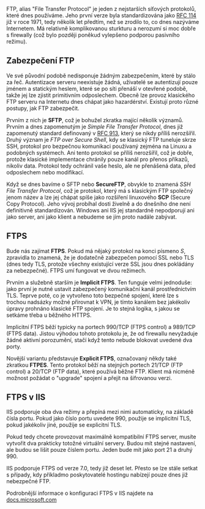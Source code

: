 <!-- dcterms:title = FTPS: bezpečná varianta prastarého protokolu -->
<!-- dcterms:abstract = Přes existenci lepších metod přenosu souborů a deploymentu tady s námi stařičký FTP je a ještě drahnou dobu zůstane. Doufejme, že povětšinou v šifrované variantě, implicitní nebo explicitní. Ukážeme si, jak se tyto varianty liší a jak je na IIS použít. -->
<!-- dcterms:creator = Michal Altair Valášek -->
<!-- dcterms:dateAccepted = 2018-08-15 -->
<!-- x4w:category = IT -->
<!-- x4w:pictureUrl = /perex-pictures/20180815-ftps.jpg -->
<!-- x4w:pictureWidth = 150 -->
<!-- x4w:pictureHeight = 150 -->
<!-- x4w:pictureCredits = Photo by Harry Pears via Flickr, CC-BY-SA -->

FTP, alias "File Transfer Protocol" je jeden z nejstarších síťových protokolů, které dnes používáme. Jeho první verze byla standardizována jako [RFC 114](https://tools.ietf.org/html/rfc114) již v roce 1971, tedy několik let předtím, než se zrodilo to, co dnes nazýváme Internetem. Má relativně komplikovanou sturkturu a nerozumí si moc dobře s firewally (což bylo později poněkud vylepšeno podporou pasivního režimu).

## Zabezpečení FTP

Ve své původní podobě nedisponuje žádným zabezpečením, které by stálo za řeč. Autentizace serveru neexistuje žádná, uživatelé se autentizují pouze jménem a statickým heslem, které se po síti přenáší v otevřené podobě, takže jej lze zjistit primitivním odposlechem. Obecně lze provoz klasického FTP serveru na Internetu dnes chápat jako hazardérství. Existují proto různé postupy, jak FTP zabezpečit.

Prvním z nich je **SFTP**, což je bohužel zkratka mající několik významů. Prvním a dnes zapomenutým je _Simple File Transfer Protocol_, dnes již zapomenutý standard definovaný v [RFC 913](https://tools.ietf.org/html/rfc913), který se nikdy příliš nerozšířil. Druhý význam je _FTP over Secure Shell_, kdy se klasický FTP tuneluje skrze SSH, protokol pro bezpečnou komunikaci používaný zejména na Linuxu a podobných systémech. Ani tento protokol se příliš nerozšířil, což je dobře, protože klasické implementace chránily pouze kanál pro přenos příkazů, nikoliv data. Protokol tedy ochránil vaše heslo, ale ne přenášená data, před odposlechem nebo modifikací.

Když se dnes bavíme o SFTP nebo **SecureFTP**, obvykle to znamená _SSH File Transfer Protocol_, což je protokol, který má s klasickým FTP společný jenom název a lze jej chápat spíše jako rozšíření linuxového **SCP** (Secure Copy Protocol). Jeho vývoj probíhal dosti živelně a do dnešního dne není definitivně standardizován. Windows ani IIS jej standardně nepodporují ani jako server, ani jako klient a nebudeme se jím proto nadále zabývat.

## FTPS

Bude nás zajímat **FTPS**. Pokud má nějaký protokol na konci písmeno _S_, zpravidla to znamená, že je dodatečně zabezpečen pomocí SSL nebo TLS (dnes tedy TLS, protože všechny existující verze SSL jsou dnes pokládány za nebezpečné). FTPS umí fungovat ve dvou režimech.

Prvním a služebně starším je **Implicit FTPS**. Ten funguje velmi jednoduše: jako první je nutné ustavit zabezpečený komunikační kanál prostřednictvím TLS. Teprve poté, co je vytvořeno toto bezpečné spojení, které lze s trochou nadsázky možné přirovnat k VPN, je tímto kanálem bez jakékoliv úpravy prohnáno klasické FTP spojení. Je to stejná logika, s jakou se setkáme třeba u běžného HTTPS.

Implicitní FTPS běží typicky na portech 990/TCP (FTPS control) a 989/TCP (FTPS data). Jistou výhodou tohoto protokolu je, že od firewallu nevyžaduje žádné aktivní porozumění, stačí když tento nebude blokovat uvedené dva porty.

Novější variantu představuje **Explicit FTPS**, označovaný někdy také zkratkou **FTPES**. Tento protokol běží na stejných portech 21/TCP (FTP control) a 20/TCP (FTP data), které používá běžné FTP. Klient má nicméně možnost požádat o "upgrade" spojení a přejít na šifrovanou verzi. 

## FTPS v IIS

IIS podporuje oba dva režimy a přepíná mezi nimi automaticky, na základě čísla portu. Pokud jako číslo portu uvedete 990, použije se implicitní TLS, pokud jakékoliv jiné, použije se explicitní TLS.

Pokud tedy chcete provozovat maximálně kompatibilní FTPS server, musíte vytvořit dva prakticky totožné virtuální servery. Budou mít stejné nastavení, ale budou se lišit pouze číslem portu. Jeden bude mít jako port 21 a druhý 990.

IIS podporuje FTPS od verze 7.0, tedy již deset let. Přesto se lze stále setkat s případy, kdy příkladmo poskytovatelé hostingu nabízejí pouze dnes již nebezpečné FTP. 

Podrobnější informace o konfiguraci FTPS v IIS najdete na [docs.microsoft.com](https://docs.microsoft.com/en-us/iis/configuration/system.applicationhost/sites/site/ftpserver/security/ssl)
